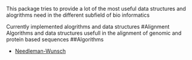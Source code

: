 
This package tries to provide a lot of the most useful data structures and alogrithms need in the different subfield of bio informatics


Currently implemented alogrithms and data structures
#Alignment
Algorithms and data structures usefull in the alignment of genomic and protein based sequences
 ##Algorithms
 * [Needleman-Wunsch](https://en.wikipedia.org/wiki/Needleman-Wunsch_algorithm "Wikipedia page of the Needleman-Wunsch algorithm")
 
